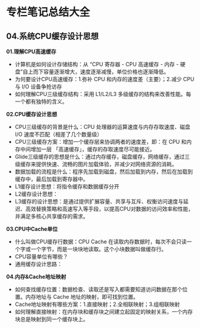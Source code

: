 # 专栏笔记总结大全



## 04.系统CPU缓存设计思想


**01.理解CPU高速缓存**

- 计算机是如何设计存储结构：从 “CPU 寄存器 - CPU 高速缓存 - 内存 - 硬盘”自上而下容量逐渐增大，速度逐渐减慢，单位价格也逐渐降低。
- 为何要设计CPU高速缓存：1.弥补 CPU 和内存的速度差（主要）；2.减少 CPU 与 I/O 设备争抢访存
- 如何理解CPU三级缓存结构：采用 L1/L2/L3 多级缓存的结构来改善性能。每一个都有独特的含义。

**02.CPU缓存设计思想**

- CPU三级缓存的背景是什么：CPU 处理器的运算速度与内存存取速度、磁盘 I/O 速度不匹配（相差了几个数量级）
- CPU三级缓存方案：增加一个缓存层来协调两者的速度差，即：在 CPU 和内存中间增加一层 「高速缓存」，缓存的存取速度尽可能接近。
- Glide三级缓存的思想是什么：通过内存缓存，磁盘缓存，网络缓存，通过三级缓存来提供快速、流畅的图片加载体验，并减少对网络资源的消耗。
- 数据加载的流程是什么：程序先加载到磁盘，然后加载到内存，然后在加载到缓存中，最后加载到寄存器中。
- L1缓存设计思想：将指令缓存和数据缓存分开
- L2缓存设计思想：
- L3缓存的设计思想：是通过提供扩展容量、共享与互斥、权衡访问速度与延迟、高效替换策略和高速写入等手段，以提高CPU对数据的访问效率和性能，并满足多核心共享缓存的需求。

**03.CPU中Cache单位**

- 什么叫做CPU缓存行数据：CPU Cache 在读取内存数据时，每次不会只读一个字或一个字节，而是一块块地读取。这个小块数据叫做缓存行。
- CPU容量单位有哪些？
- 通用缓存设计思路：

**04.内存&Cache地址映射**

- 如何查找缓存位置：数据检查、读取还是写入都需要知道访问数据在那个位置。内存地址与 Cache 地址的映射，即可找到位置。
- Cache地址映射有哪些方案：1.直接映射；2.全相联映射；3.组相联映射
- 如何理解直接映射：在内存块和缓存块之间建立起固定的映射关系，一个内存块总是映射到同一个缓存块上。




















